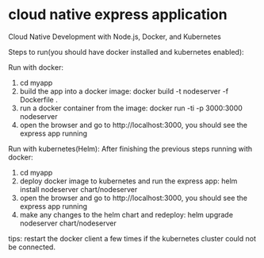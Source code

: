 # cloud native express application

Cloud Native Development with Node.js, Docker, and Kubernetes

Steps to run(you should have docker installed and kubernetes enabled):

Run with docker:

1. cd myapp
2. build the app into a docker image:
   docker build -t nodeserver -f Dockerfile .
3. run a docker container from the image:
   docker run -ti -p 3000:3000 nodeserver
4. open the browser and go to http://localhost:3000, you should see the express app running

Run with kubernetes(Helm):
After finishing the previous steps running with docker:

1. cd myapp
2. deploy docker image to kubernetes and run the express app:
   helm install nodeserver chart/nodeserver
3. open the browser and go to http://localhost:3000, you should see the express app running
4. make any changes to the helm chart and redeploy:
   helm upgrade nodeserver chart/nodeserver

tips: restart the docker client a few times if the kubernetes cluster could not be connected.
